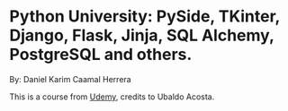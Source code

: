 # Python University: PySide, TKinter, Django, Flask, Jinja, SQL Alchemy, PostgreSQL and others.

By: Daniel Karim Caamal Herrera

This is a course from [Udemy](https://www.udemy.com/course/universidad-python-desde-cero-hasta-experto-django-flask-rest-web/), credits to Ubaldo Acosta.